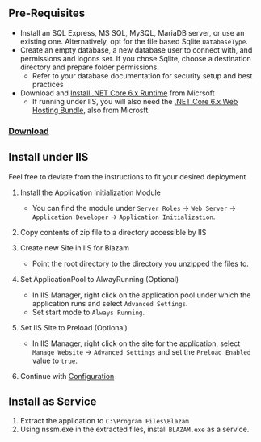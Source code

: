 ﻿## Pre-Requisites
* Install an SQL Express, MS SQL, MySQL, MariaDB server, or use an existing one. Alternatively, opt for the file based Sqlite `DatabaseType`.
* Create an empty database, a new database user to connect with, and permissions and logons set. If you chose Sqlite, choose a destination directory and prepare folder permissions.
	* Refer to your database documentation for security setup and best practices
* Download and [Install .NET Core 6.x Runtime](https://aka.ms/dotnet-download) from Micrsoft
	* If running under IIS, you will also need the [.NET Core 6.x Web Hosting Bundle](https://aka.ms/dotnet-download), also from Microsft.
### [Download](https://blazam.org/download)

## Install under IIS
Feel free to deviate from the instructions to fit your desired deployment

1. Install the Application Initialization Module
	* You can find the module under `Server Roles` -> `Web Server` -> `Application Developer` -> `Application Initialization`.
1. Copy contents of zip file to a directory accessible by IIS
1. Create new Site in IIS for Blazam
	* Point the root directory to the directory you unzipped the files to.

1. Set ApplicationPool to AlwayRunning (Optional)
	* In IIS Manager, right click on the application pool under which the application runs and select `Advanced Settings`.	
    * Set start mode to `Always Running`.
1. Set IIS Site to Preload (Optional)
	* In IIS Manager, right click on the site for the application, select `Manage Website` -> `Advanced Settings` and set the `Preload Enabled` value to `true`.

1. Continue with [Configuration](config.md)
## Install as Service

1. Extract the application to `C:\Program Files\Blazam`
1. Using nssm.exe in the extracted files, install `BLAZAM.exe` as a service.